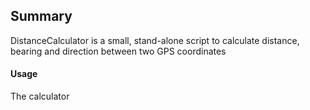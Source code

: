 ## Summary
DistanceCalculator is a small, stand-alone script to calculate distance, bearing and direction between two GPS coordinates

#### Usage
The calculator
